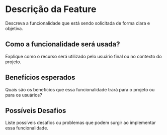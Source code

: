 # Descrição da Feature

Descreva a funcionalidade que está sendo solicitada de forma clara e objetiva.

## Como a funcionalidade será usada?

Explique como o recurso será utilizado pelo usuário final ou no contexto do projeto.

## Benefícios esperados

Quais são os benefícios que essa funcionalidade trará para o projeto ou para os usuários?

## Possíveis Desafios

Liste possíveis desafios ou problemas que podem surgir ao implementar essa funcionalidade.
